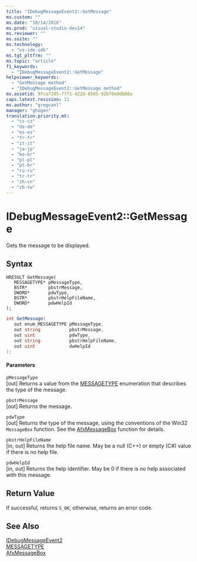 ```yaml
---
title: "IDebugMessageEvent2::GetMessage"
ms.custom: ""
ms.date: "10/14/2016"
ms.prod: "visual-studio-dev14"
ms.reviewer: ""
ms.suite: ""
ms.technology: 
  - "vs-ide-sdk"
ms.tgt_pltfrm: ""
ms.topic: "article"
f1_keywords: 
  - "IDebugMessageEvent2::GetMessage"
helpviewer_keywords: 
  - "GetMessage method"
  - "IDebugMessageEvent2::GetMessage method"
ms.assetid: 9fca7285-f7f1-422d-8565-92bf0e0db60a
caps.latest.revision: 11
ms.author: "gregvanl"
manager: "ghogen"
translation.priority.mt: 
  - "cs-cz"
  - "de-de"
  - "es-es"
  - "fr-fr"
  - "it-it"
  - "ja-jp"
  - "ko-kr"
  - "pl-pl"
  - "pt-br"
  - "ru-ru"
  - "tr-tr"
  - "zh-cn"
  - "zh-tw"
---
```

# IDebugMessageEvent2::GetMessage
Gets the message to be displayed.  
  
## Syntax  
  
```cpp#  
HRESULT GetMessage(   
   MESSAGETYPE* pMessageType,  
   BSTR*        pbstrMessage,  
   DWORD*       pdwType,  
   BSTR*        pbstrHelpFileName,  
   DWORD*       pdwHelpId  
);  
```  
  
```c#  
int GetMessage(   
   out enum_MESSAGETYPE pMessageType,  
   out string           pbstrMessage,  
   out uint             pdwType,  
   out string           pbstrHelpFileName,  
   out uint             dwHelpId  
);  
```  
  
#### Parameters  
 `pMessageType`  
 [out] Returns a value from the [MESSAGETYPE](../extensibility/messagetype.md) enumeration that describes the type of the message.  
  
 `pbstrMessage`  
 [out] Returns the message.  
  
 `pdwType`  
 [out] Returns the type of the message, using the conventions of the Win32 `MessageBox` function. See the [AfxMessageBox](../Topic/AfxMessageBox.md) function for details.  
  
 `pbstrHelpFileName`  
 [in, out] Returns the help file name. May be a null (C++) or empty (C#) value if there is no help file.  
  
 `pdwHelpId`  
 [in, out] Returns the help identifier. May be 0 if there is no help associated with this message.  
  
## Return Value  
 If successful, returns `S_OK`; otherwise, returns an error code.  
  
## See Also  
 [IDebugMessageEvent2](../extensibility/idebugmessageevent2.md)   
 [MESSAGETYPE](../extensibility/messagetype.md)   
 [AfxMessageBox](../Topic/AfxMessageBox.md)
